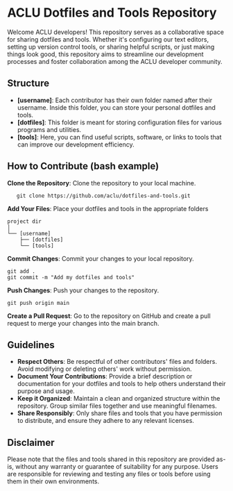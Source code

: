 # ACLU Dotfiles and Tools Repository

Welcome ACLU developers! This repository serves as a collaborative space for sharing dotfiles and tools. Whether it's configuring our text editors, setting up version control tools, or sharing helpful scripts, or just making things look good, this repository aims to streamline our development processes and foster collaboration among the ACLU developer community.

## Structure

- **[username]**: Each contributor has their own folder named after their username. Inside this folder, you can store your personal dotfiles and tools.
- **[dotfiles]**: This folder is meant for storing configuration files for various programs and utilities.
- **[tools]**: Here, you can find useful scripts, software, or links to tools that can improve our development efficiency.

## How to Contribute (bash example)

**Clone the Repository**: Clone the repository to your local machine.
```
   git clone https://github.com/aclu/dotfiles-and-tools.git
```
**Add Your Files**: Place your dotfiles and tools in the appropriate folders 
```
project dir
│
└── [username]
    ├── [dotfiles]
    └── [tools]
```
**Commit Changes**: Commit your changes to your local repository.
```
git add .
git commit -m "Add my dotfiles and tools"
```
**Push Changes**: Push your changes to the repository.
```
git push origin main
```
**Create a Pull Request**: Go to the repository on GitHub and create a pull request to merge your changes into the main branch.

## Guidelines

- **Respect Others**: Be respectful of other contributors' files and folders. Avoid modifying or deleting others' work without permission.
- **Document Your Contributions**: Provide a brief description or documentation for your dotfiles and tools to help others understand their purpose and usage.
- **Keep it Organized**: Maintain a clean and organized structure within the repository. Group similar files together and use meaningful filenames.
- **Share Responsibly**: Only share files and tools that you have permission to distribute, and ensure they adhere to any relevant licenses.

## Disclaimer

Please note that the files and tools shared in this repository are provided as-is, without any warranty or guarantee of suitability for any purpose. Users are responsible for reviewing and testing any files or tools before using them in their own environments.
